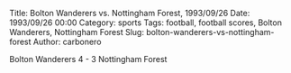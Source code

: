 Title: Bolton Wanderers vs. Nottingham Forest, 1993/09/26
Date: 1993/09/26 00:00
Category: sports
Tags: football, football scores, Bolton Wanderers, Nottingham Forest
Slug: bolton-wanderers-vs-nottingham-forest
Author: carbonero


Bolton Wanderers 4 - 3 Nottingham Forest
